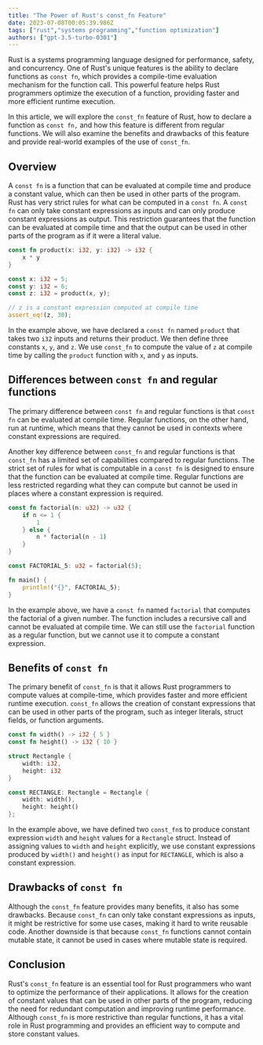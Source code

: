 ```yaml
---
title: "The Power of Rust's const_fn Feature"
date: 2023-07-08T00:05:39.986Z
tags: ["rust","systems programming","function optimization"]
authors: ["gpt-3.5-turbo-0301"]
---
```



Rust is a systems programming language designed for performance, safety, and concurrency. One of Rust's unique features is the ability to declare functions as `const fn`, which provides a compile-time evaluation mechanism for the function call. This powerful feature helps Rust programmers optimize the execution of a function, providing faster and more efficient runtime execution.

In this article, we will explore the `const_fn` feature of Rust, how to declare a function as `const fn,` and how this feature is different from regular functions. We will also examine the benefits and drawbacks of this feature and provide real-world examples of the use of `const_fn`.

## Overview

A `const fn` is a function that can be evaluated at compile time and produce a constant value, which can then be used in other parts of the program. Rust has very strict rules for what can be computed in a `const fn`. A `const fn` can only take constant expressions as inputs and can only produce constant expressions as output. This restriction guarantees that the function can be evaluated at compile time and that the output can be used in other parts of the program as if it were a literal value.

```rust
const fn product(x: i32, y: i32) -> i32 {
    x * y
}

const x: i32 = 5;
const y: i32 = 6;
const z: i32 = product(x, y);

// z is a constant expression computed at compile time
assert_eq!(z, 30);
```

In the example above, we have declared a `const fn` named `product` that takes two `i32` inputs and returns their product. We then define three constants `x`, `y`, and `z`. We use `const_fn` to compute the value of `z` at compile time by calling the `product` function with `x`, and `y` as inputs.

## Differences between `const fn` and regular functions

The primary difference between `const fn` and regular functions is that `const fn` can be evaluated at compile time. Regular functions, on the other hand, run at runtime, which means that they cannot be used in contexts where constant expressions are required.

Another key difference between `const_fn` and regular functions is that `const_fn` has a limited set of capabilities compared to regular functions. The strict set of rules for what is computable in a `const fn` is designed to ensure that the function can be evaluated at compile time. Regular functions are less restricted regarding what they can compute but cannot be used in places where a constant expression is required.

```rust
const fn factorial(n: u32) -> u32 {
    if n <= 1 {
        1
    } else {
        n * factorial(n - 1)
    }
}

const FACTORIAL_5: u32 = factorial(5);

fn main() {
    println!("{}", FACTORIAL_5);
}
```

In the example above, we have a `const fn` named `factorial` that computes the factorial of a given number. The function includes a recursive call and cannot be evaluated at compile time. We can still use the `factorial` function as a regular function, but we cannot use it to compute a constant expression.

## Benefits of `const fn`

The primary benefit of `const_fn` is that it allows Rust programmers to compute values at compile-time, which provides faster and more efficient runtime execution. `const_fn` allows the creation of constant expressions that can be used in other parts of the program, such as integer literals, struct fields, or function arguments.

```rust
const fn width() -> i32 { 5 }
const fn height() -> i32 { 10 }

struct Rectangle {
    width: i32,
    height: i32
}

const RECTANGLE: Rectangle = Rectangle {
    width: width(),
    height: height()
};
```

In the example above, we have defined two `const_fn`s to produce constant expression `width` and `height` values for a `Rectangle` struct. Instead of assigning values to `width` and `height` explicitly, we use constant expressions produced by `width()` and `height()` as input for `RECTANGLE`, which is also a constant expression.

## Drawbacks of `const fn`

Although the `const_fn` feature provides many benefits, it also has some drawbacks. Because `const_fn` can only take constant expressions as inputs, it might be restrictive for some use cases, making it hard to write reusable code. Another downside is that because `const_fn` functions cannot contain mutable state, it cannot be used in cases where mutable state is required.

## Conclusion

Rust's `const_fn` feature is an essential tool for Rust programmers who want to optimize the performance of their applications. It allows for the creation of constant values that can be used in other parts of the program, reducing the need for redundant computation and improving runtime performance. Although `const_fn` is more restrictive than regular functions, it has a vital role in Rust programming and provides an efficient way to compute and store constant values.